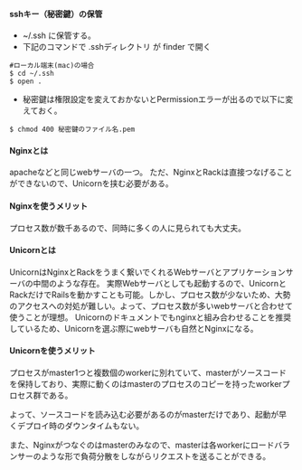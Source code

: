 #### sshキー（秘密鍵）の保管
- ~/.ssh に保管する。
- 下記のコマンドで .sshディレクトリ が finder で開く
```
#ローカル端末(mac)の場合
$ cd ~/.ssh
$ open .
```
- 秘密鍵は権限設定を変えておかないとPermissionエラーが出るので以下に変えておく。
```
$ chmod 400 秘密鍵のファイル名.pem
```

#### Nginxとは
apacheなどと同じwebサーバの一つ。
ただ、NginxとRackは直接つなげることができないので、Unicornを挟む必要がある。

#### Nginxを使うメリット
プロセス数が数千あるので、同時に多くの人に見られても大丈夫。

#### Unicornとは
UnicornはNginxとRackをうまく繋いでくれるWebサーバとアプリケーションサーバの中間のような存在。
実際Webサーバとしても起動するので、UnicornとRackだけでRailsを動かすことも可能。しかし、プロセス数が少ないため、大勢のアクセスへの対処が難しい。よって、プロセス数が多いwebサーバと合わせて使うことが理想。
Unicornのドキュメントでもnginxと組み合わせることを推奨しているため、Unicornを選ぶ際にwebサーバも自然とNginxになる。

#### Unicornを使うメリット
プロセスがmaster1つと複数個のworkerに別れていて、masterがソースコードを保持しており、実際に動くのはmasterのプロセスのコピーを持ったworkerプロセス群である。

よって、ソースコードを読み込む必要があるのがmasterだけであり、起動が早くデプロイ時のダウンタイムもない。

また、Nginxがつなぐのはmasterのみなので、masterは各workerにロードバランサーのような形で負荷分散をしながらリクエストを送ることができる。
